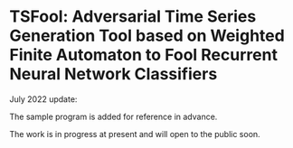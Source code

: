 # TSFool: Adversarial Time Series Generation Tool based on Weighted Finite Automaton to Fool Recurrent Neural Network Classifiers

July 2022 update: 

The sample program is added for reference in advance.

The work is in progress at present and will open to the public soon.
